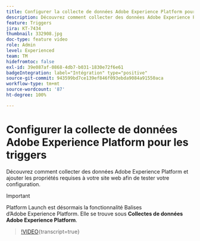 ```yaml
---
title: Configurer la collecte de données Adobe Experience Platform pour les triggers
description: Découvrez comment collecter des données Adobe Experience Platform et ajouter les propriétés requises à votre site web afin de tester votre configuration.
feature: Triggers
jira: KT-7434
thumbnail: 332908.jpg
doc-type: feature video
role: Admin
level: Experienced
team: TM
hidefromtoc: false
exl-id: 39e087af-0868-4db7-b031-1830e72f6e61
badgeIntegration: label="Intégration" type="positive"
source-git-commit: 943599bd7ce139ef846f093ebda9084a91550aca
workflow-type: tm+mt
source-wordcount: '87'
ht-degree: 100%

---
```


# Configurer la collecte de données Adobe Experience Platform pour les triggers

Découvrez comment collecter des données Adobe Experience Platform et ajouter les propriétés requises à votre site web afin de tester votre configuration.

>[!IMPORTANT]
>
> Platform Launch est désormais la fonctionnalité Balises d’Adobe Experience Platform. Elle se trouve sous **Collectes de données Adobe Experience Platform**.

>[!VIDEO](https://video.tv.adobe.com/v/3454018?learn=on&captions=fre_fr){transcript=true}
